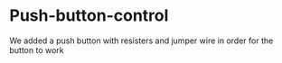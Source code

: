 # Push-button-control
We added a push button with resisters and jumper wire in order for the button to work
